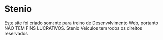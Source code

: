 # Stenio
Este site foi criado somente para treino de Desenvolvimento Web, portanto NÃO TEM FINS LUCRATIVOS. Stenio Veículos tem todos os direitos reservados
